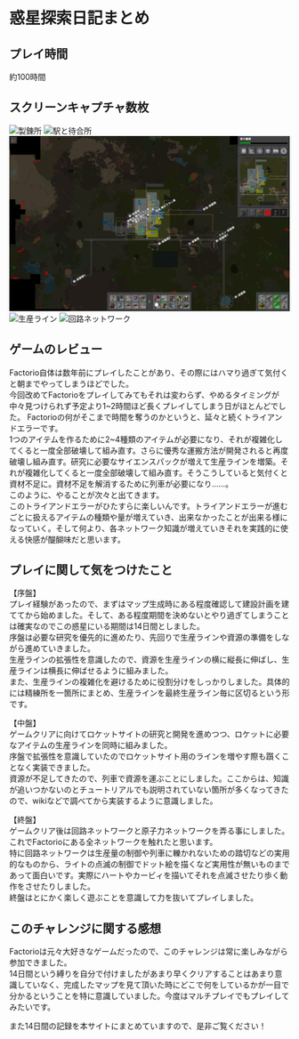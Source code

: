 # 惑星探索日記まとめ
## プレイ時間
約100時間

## スクリーンキャプチャ数枚
![製錬所](./asset/home/img_01.png)
![駅と待合所](./asset/home/img_02.png)
![全体MAP](./asset/home/img_03.png)
![生産ライン](./asset/home/img_04.png)
![回路ネットワーク](./asset/home/img_05.png)

## ゲームのレビュー
Factorio自体は数年前にプレイしたことがあり、その際にはハマり過ぎて気付くと朝までやってしまうほどでした。  
今回改めてFactorioをプレイしてみてもそれは変わらず、やめるタイミングが中々見つけられず予定より1~2時間ほど長くプレイしてしまう日がほとんどでした。 
Factorioの何がそこまで時間を奪うのかというと、延々と続くトライアンドエラーです。  
1つのアイテムを作るために2~4種類のアイテムが必要になり、それが複雑化してくると一度全部破壊して組み直す。さらに優秀な運搬方法が開発されると再度破壊し組み直す。研究に必要なサイエンスパックが増えて生産ラインを増築。それが複雑化してくると一度全部破壊して組み直す。そうこうしていると気付くと資材不足に。資材不足を解消するために列車が必要になり……。  
このように、やることが次々と出てきます。  
このトライアンドエラーがひたすらに楽しいんです。トライアンドエラーが進むごとに扱えるアイテムの種類や量が増えていき、出来なかったことが出来る様になっていく。そして何より、各ネットワーク知識が増えていきそれを実践的に使える快感が醍醐味だと思います。

## プレイに関して気をつけたこと
【序盤】  
プレイ経験があったので、まずはマップ生成時にある程度確認して建設計画を建ててから始めました。そして、ある程度期間を決めないとやり過ぎてしまうことは確実なのでこの惑星にいる期間は14日間としました。  
序盤は必要な研究を優先的に進めたり、先回りで生産ラインや資源の準備をしながら進めていきました。  
生産ラインの拡張性を意識したので、資源を生産ラインの横に縦長に伸ばし、生産ラインは横長に伸ばせるように組みました。  
また、生産ラインの複雑化を避けるために役割分けをしっかりしました。具体的には精練所を一箇所にまとめ、生産ラインを最終生産ライン毎に区切るという形です。

【中盤】  
ゲームクリアに向けてロケットサイトの研究と開発を進めつつ、ロケットに必要なアイテムの生産ラインを同時に組みました。  
序盤で拡張性を意識していたのでロケットサイト用のラインを増やす際も躓くことなく実装できました。  
資源が不足してきたので、列車で資源を運ぶことにしました。ここからは、知識が追いつかないのとチュートリアルでも説明されていない箇所が多くなってきたので、wikiなどで調べてから実装するように意識しました。  

【終盤】  
ゲームクリア後は回路ネットワークと原子力ネットワークを弄る事にしました。これでFactorioにある全ネットワークを触れたと思います。  
特に回路ネットワークは生産量の制御や列車に轢かれないための踏切などの実用的なものから、ライトの点滅の制御でドット絵を描くなど実用性が無いものまであって面白いです。実際にハートやカービィを描いてそれを点滅させたり歩く動作をさせたりしました。  
終盤はとにかく楽しく遊ぶことを意識して力を抜いてプレイしました。  

## このチャレンジに関する感想
Factorioは元々大好きなゲームだったので、このチャレンジは常に楽しみながら参加できました。  
14日間という縛りを自分で付けましたがあまり早くクリアすることはあまり意識していなく、完成したマップを見て頂いた時にどこで何をしているかが一目で分かるということを特に意識していました。今度はマルチプレイでもプレイしてみたいです。  

また14日間の記録を本サイトにまとめていますので、是非ご覧ください！
